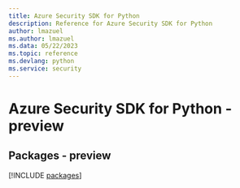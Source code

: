 ```yaml
---
title: Azure Security SDK for Python
description: Reference for Azure Security SDK for Python
author: lmazuel
ms.author: lmazuel
ms.data: 05/22/2023
ms.topic: reference
ms.devlang: python
ms.service: security
---
```

# Azure Security SDK for Python - preview
## Packages - preview
[!INCLUDE [packages](security-index.md)]